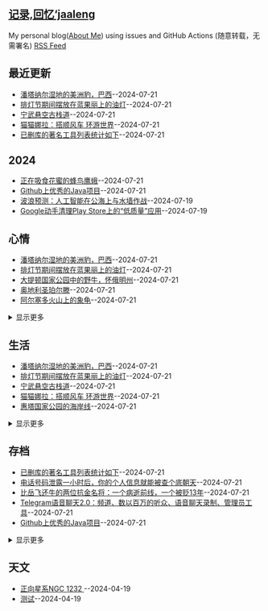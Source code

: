 ## [记录,回忆‘jaaleng](https://jaaleng.github.io/gitblog/)
My personal blog([About Me](https://github.com/jaaleng/gitblog/issues/2)) using issues and GitHub Actions (随意转载，无需署名)
[RSS Feed](https://raw.githubusercontent.com/jaaleng/gitblog/master/feed.xml)

## 最近更新
- [潘塔纳尔湿地的美洲豹，巴西](https://github.com/jaaleng/gitblog/issues/46)--2024-07-21
- [排灯节期间摆放在蓝果丽上的油灯](https://github.com/jaaleng/gitblog/issues/45)--2024-07-21
- [宁武悬空古栈道](https://github.com/jaaleng/gitblog/issues/44)--2024-07-21
- [猫猫娜拉：搭顺风车 环游世界](https://github.com/jaaleng/gitblog/issues/43)--2024-07-21
- [已删库的著名工具列表统计如下](https://github.com/jaaleng/gitblog/issues/42)--2024-07-21
## 2024
- [正在吸食花蜜的蜂鸟鹰蛾](https://github.com/jaaleng/gitblog/issues/29)--2024-07-21
- [Github上优秀的Java项目](https://github.com/jaaleng/gitblog/issues/27)--2024-07-21
- [波浪预测：人工智能在公海上与水墙作战](https://github.com/jaaleng/gitblog/issues/23)--2024-07-19
- [Google动手清理Play Store上的“低质量”应用](https://github.com/jaaleng/gitblog/issues/22)--2024-07-19
## 心情
- [潘塔纳尔湿地的美洲豹，巴西](https://github.com/jaaleng/gitblog/issues/46)--2024-07-21
- [排灯节期间摆放在蓝果丽上的油灯](https://github.com/jaaleng/gitblog/issues/45)--2024-07-21
- [大提顿国家公园中的野牛，怀俄明州](https://github.com/jaaleng/gitblog/issues/36)--2024-07-21
- [奥地利圣珀尔滕](https://github.com/jaaleng/gitblog/issues/34)--2024-07-21
- [阿尔塞多火山上的象龟](https://github.com/jaaleng/gitblog/issues/33)--2024-07-21
<details><summary>显示更多</summary>

- [重新安装了系统，又折腾了一回hexo](https://github.com/jaaleng/gitblog/issues/30)--2024-07-21
- [正在吸食花蜜的蜂鸟鹰蛾](https://github.com/jaaleng/gitblog/issues/29)--2024-07-21
- [发个视频试下](https://github.com/jaaleng/gitblog/issues/11)--2024-05-13
- [苹果中国应用商店下架WhatsApp和Threads](https://github.com/jaaleng/gitblog/issues/4)--2024-04-19
</details>

## 生活
- [潘塔纳尔湿地的美洲豹，巴西](https://github.com/jaaleng/gitblog/issues/46)--2024-07-21
- [排灯节期间摆放在蓝果丽上的油灯](https://github.com/jaaleng/gitblog/issues/45)--2024-07-21
- [宁武悬空古栈道](https://github.com/jaaleng/gitblog/issues/44)--2024-07-21
- [猫猫娜拉：搭顺风车 环游世界](https://github.com/jaaleng/gitblog/issues/43)--2024-07-21
- [惠塔国家公园的海岸线](https://github.com/jaaleng/gitblog/issues/41)--2024-07-21
<details><summary>显示更多</summary>

- [关山草原](https://github.com/jaaleng/gitblog/issues/40)--2024-07-21
- [带壳的栗子](https://github.com/jaaleng/gitblog/issues/37)--2024-07-21
- [比岳飞还牛的两位抗金名将：一个病逝前线，一个被贬13年](https://github.com/jaaleng/gitblog/issues/35)--2024-07-21
- [Telegram警惕假冒官方的双向限制解除机器人](https://github.com/jaaleng/gitblog/issues/31)--2024-07-21
- [重新安装了系统，又折腾了一回hexo](https://github.com/jaaleng/gitblog/issues/30)--2024-07-21
- [在佛蒙特，用无人机捕捉未见之美](https://github.com/jaaleng/gitblog/issues/28)--2024-07-21
- [Emby客户端整理汇总](https://github.com/jaaleng/gitblog/issues/26)--2024-07-21
- [黑洞的吸积盘与喷流](https://github.com/jaaleng/gitblog/issues/25)--2024-07-21
- [苹果发布新品邀请函：放飞吧！](https://github.com/jaaleng/gitblog/issues/7)--2024-04-23
- [谢谢大家了](https://github.com/jaaleng/gitblog/issues/6)--2024-04-21
</details>

## 存档
- [已删库的著名工具列表统计如下](https://github.com/jaaleng/gitblog/issues/42)--2024-07-21
- [电话号码泄露一小时后，你的个人信息就能被查个底朝天](https://github.com/jaaleng/gitblog/issues/39)--2024-07-21
- [比岳飞还牛的两位抗金名将：一个病逝前线，一个被贬13年](https://github.com/jaaleng/gitblog/issues/35)--2024-07-21
- [Telegram语音聊天2.0：频道、数以百万的听众、语音聊天录制、管理员工具](https://github.com/jaaleng/gitblog/issues/32)--2024-07-21
- [Github上优秀的Java项目](https://github.com/jaaleng/gitblog/issues/27)--2024-07-21
<details><summary>显示更多</summary>

- [网易发布 iOS、Android 个人媒体库](https://github.com/jaaleng/gitblog/issues/24)--2024-07-21
- [OpenAI推出“GPT-4o mini](https://github.com/jaaleng/gitblog/issues/21)--2024-07-18
- [Google和微软的耗电量已经超过了100多个国家](https://github.com/jaaleng/gitblog/issues/19)--2024-07-16
- [图床集合](https://github.com/jaaleng/gitblog/issues/18)--2024-07-15
- [一个基于 React native 开发的音乐软件](https://github.com/jaaleng/gitblog/issues/17)--2024-07-15
- [马斯克称星舰4周内将再次试飞](https://github.com/jaaleng/gitblog/issues/16)--2024-07-07
- [腾讯视频 visionOS 端今日上线 提供逾 600 部作品](https://github.com/jaaleng/gitblog/issues/15)--2024-06-14
- [庆余年 第二季 ](https://github.com/jaaleng/gitblog/issues/14)--2024-05-22
- [一个开源的多人在线协作知识库应用](https://github.com/jaaleng/gitblog/issues/13)--2024-05-21
- [一个免费电子书下载站](https://github.com/jaaleng/gitblog/issues/10)--2024-05-06
- [TensorFlow Internals.](https://github.com/jaaleng/gitblog/issues/9)--2024-05-05
- [微信视频号下载工具](https://github.com/jaaleng/gitblog/issues/8)--2024-05-01
- [测](https://github.com/jaaleng/gitblog/issues/3)--2024-04-19
</details>

## 天文
- [正向星系NGC 1232  ](https://github.com/jaaleng/gitblog/issues/5)--2024-04-19
- [测试](https://github.com/jaaleng/gitblog/issues/2)--2024-04-19

